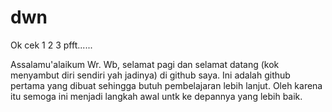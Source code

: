 dwn
===
Ok cek 1 2 3 pfft......

Assalamu'alaikum Wr. Wb, selamat pagi dan selamat datang (kok menyambut diri sendiri yah jadinya) di github saya. Ini adalah github pertama yang dibuat sehingga butuh pembelajaran lebih lanjut. Oleh karena itu semoga ini menjadi langkah awal untk ke depannya yang lebih baik.
